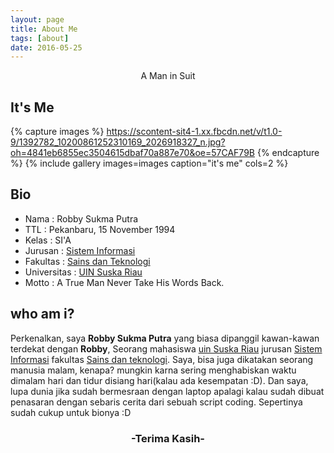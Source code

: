 ```yaml
---
layout: page
title: About Me
tags: [about]
date: 2016-05-25
---
```

<center>A Man in Suit</center>

## It's Me

{% capture images %}
https://scontent-sit4-1.xx.fbcdn.net/v/t1.0-9/1392782_10200861252310169_2026918327_n.jpg?oh=4841eb6855ec3504615dbaf70a887e70&oe=57CAF79B
{% endcapture %}
{% include gallery images=images caption="it's me" cols=2 %}

## Bio
* Nama          : Robby Sukma Putra
* TTL           : Pekanbaru, 15 November 1994 <br>
* Kelas         : SI'A <br>
* Jurusan       : [Sistem Informasi](http://sif.uin-suska.ac.id/)<br>
* Fakultas      : [Sains dan Teknologi](http://fst.uin-suska.ac.id/)<br>
* Universitas   : [UIN Suska Riau](http://uin-suska.ac.id/)<br>
* Motto         : A True Man Never Take His Words Back.

## who am i?
Perkenalkan, saya **Robby Sukma Putra** yang biasa dipanggil kawan-kawan terdekat dengan **Robby**, Seorang mahasiswa [uin Suska Riau](htpp://uin-suska.ac.id/) jurusan [Sistem Informasi](http://sif.uin-suska.ac.id) fakultas [Sains dan teknologi](http://fst.uin-suska.ac.id/). Saya, bisa juga dikatakan seorang manusia malam, kenapa? mungkin karna sering menghabiskan waktu dimalam hari dan tidur disiang hari(kalau ada kesempatan :D). Dan saya, lupa dunia jika sudah bermesraan  dengan laptop apalagi kalau sudah dibuat penasaran dengan sebaris cerita dari sebuah script coding. Sepertinya sudah cukup untuk bionya :D
    
<center><h3> -Terima Kasih- </h3></center>

